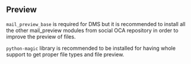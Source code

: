 ## Preview

`mail_preview_base` is required for DMS but it is recommended to install
all the other mail_preview modules from social OCA repository in order
to improve the preview of files.

`python-magic` library is recommended to be installed for having whole
support to get proper file types and file preview.
